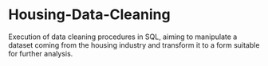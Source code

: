 # Housing-Data-Cleaning
Execution of data cleaning procedures in SQL, aiming to manipulate a dataset coming from the housing industry and transform it to a form suitable for further analysis.
